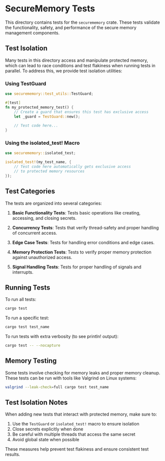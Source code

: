 # SecureMemory Tests

This directory contains tests for the `securememory` crate. These tests validate the functionality, safety, and performance of the secure memory management components.

## Test Isolation

Many tests in this directory access and manipulate protected memory, which can lead to race conditions and test flakiness when running tests in parallel. To address this, we provide test isolation utilities:

### Using TestGuard

```rust
use securememory::test_utils::TestGuard;

#[test]
fn my_protected_memory_test() {
    // Create a guard that ensures this test has exclusive access
    let _guard = TestGuard::new();
    
    // Test code here...
}
```

### Using the isolated_test! Macro

```rust
use securememory::isolated_test;

isolated_test!(my_test_name, {
    // Test code here automatically gets exclusive access
    // to protected memory resources
});
```

## Test Categories

The tests are organized into several categories:

1. **Basic Functionality Tests**: Tests basic operations like creating, accessing, and closing secrets.

2. **Concurrency Tests**: Tests that verify thread-safety and proper handling of concurrent access.

3. **Edge Case Tests**: Tests for handling error conditions and edge cases.

4. **Memory Protection Tests**: Tests to verify proper memory protection against unauthorized access.

5. **Signal Handling Tests**: Tests for proper handling of signals and interrupts.

## Running Tests

To run all tests:

```bash
cargo test
```

To run a specific test:

```bash
cargo test test_name
```

To run tests with extra verbosity (to see println! output):

```bash
cargo test -- --nocapture
```

## Memory Testing

Some tests involve checking for memory leaks and proper memory cleanup. These tests can be run with tools like Valgrind on Linux systems:

```bash
valgrind --leak-check=full cargo test test_name
```

## Test Isolation Notes

When adding new tests that interact with protected memory, make sure to:

1. Use the `TestGuard` or `isolated_test!` macro to ensure isolation
2. Close secrets explicitly when done
3. Be careful with multiple threads that access the same secret
4. Avoid global state when possible

These measures help prevent test flakiness and ensure consistent test results.